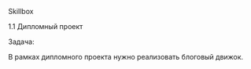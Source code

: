 Skillbox

1.1 Дипломный проект



Задача:

В рамках дипломного проекта нужно реализовать блоговый движок.
